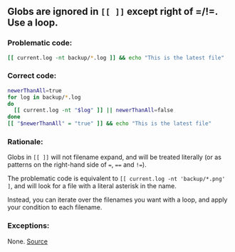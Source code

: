 ## Globs are ignored in `[[ ]]` except right of =/!=. Use a loop.

### Problematic code:

```sh
[[ current.log -nt backup/*.log ]] && echo "This is the latest file"

```

### Correct code:

```sh
newerThanAll=true
for log in backup/*.log
do
  [[ current.log -nt "$log" ]] || newerThanAll=false
done
[[ "$newerThanAll" = "true" ]] && echo "This is the latest file"
```

### Rationale:

Globs in `[[ ]]` will not filename expand, and will be treated literally (or as patterns on the right-hand side of `=`, `==` and `!=`).

The problematic code is equivalent to `[[ current.log -nt 'backup/*.png' ]`, and will look for a file with a literal asterisk in the name.

Instead, you can iterate over the filenames you want with a loop, and apply your condition to each filename.

### Exceptions:

None.
[Source](https://github.com/koalaman/shellcheck/wiki/SC2203)

